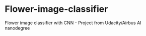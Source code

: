 # Flower-image-classifier
Flower image classifier with CNN - Project from Udacity/Airbus AI nanodegree
